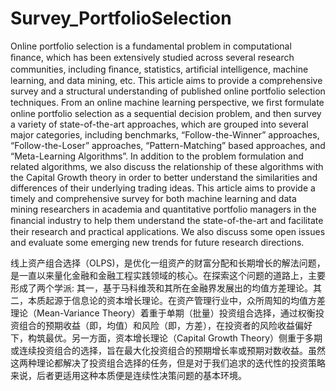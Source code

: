 # Survey_PortfolioSelection

Online portfolio selection is a fundamental problem in computational ﬁnance, which has been extensively studied across several research communities, including ﬁnance, statistics, artiﬁcial intelligence, machine learning, and data mining, etc. This article aims to provide a comprehensive survey and a structural understanding of published online portfolio selection techniques. From an online machine learning perspective, we ﬁrst formulate online portfolio selection as a sequential decision problem, and then survey a variety of state-of-the-art approaches, which are grouped into several major categories, including benchmarks, “Follow-the-Winner” approaches, “Follow-the-Loser” approaches, “Pattern-Matching” based approaches, and “Meta-Learning Algorithms”. In addition to the problem formulation and related algorithms, we also discuss the relationship of these algorithms with the Capital Growth theory in order to better understand the similarities and differences of their underlying trading ideas. This article aims to provide a timely and comprehensive survey for both machine learning and data mining researchers in academia and quantitative portfolio managers in the ﬁnancial industry to help them understand the state-of-the-art and facilitate their research and practical applications. We also discuss some open issues and evaluate some emerging new trends for future research directions.

线上资产组合选择（OLPS)，是优化一组资产的财富分配和长期增长的解法问题，是一直以来量化金融和金融工程实践领域的核心。在探索这个问题的道路上，主要形成了两个学派: 其一，基于马科维茨和其所在金融界发展出的均值方差理论。其二，本质起源于信息论的资本增长理论。在资产管理行业中，众所周知的均值方差理论（Mean-Variance Theory）着重于单期（批量）投资组合选择，通过权衡投资组合的预期收益（即，均值）和风险（即，方差），在投资者的风险收益偏好下，构筑最优。另一方面，资本增长理论（Capital Growth Theory）侧重于多期或连续投资组合的选择，旨在最大化投资组合的预期增长率或预期对数收益。虽然这两种理论都解决了投资组合选择的任务，但是对于我们追求的迭代性的投资策略来说，后者更适用这种本质便是连续性决策问题的基本环境。
